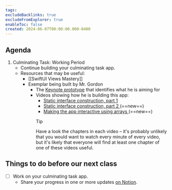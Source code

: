 ```yaml
---
tags:
excludeBacklinks: true
excludeFromExplorer: true
enableToc: false
created: 2024-06-07T00:00:00.000-0400
---
```

## Agenda

1. Culminating Task: Working Period
	- Continue building your culminating task app.
	- Resources that may be useful:
		- [[SwiftUI Views Mastery]]
		- Exemplar being built by Mr. Gordon
			- The [Keynote prototype](https://www.russellgordon.ca/lcs/2023-24/ics3u/App_Prototype_Exemplar.zip) that identifies what he is aiming for
			- Videos showing how he is building this app:
				- [Static interface construction, part 1](https://www.youtube.com/watch?v=82ltYV72fKM)
				- [Static interface construction, part 2 ](https://youtu.be/23HaaW3zld8)(==new==)
				- [Making the app interactive using arrays ](https://youtu.be/u1DgK1F3sjM)(==new==)
				> [!TIP]
				> 
				> Have a look the chapters in each video – it's probably unlikely that you would want to watch every minute of every video, but it's likely that everyone will find at least one chapter of one of these videos useful.


## Things to do before our next class
- [ ] Work on your culminating task app.
	- Share your progress in one or more updates [on Notion](https://notion.so).